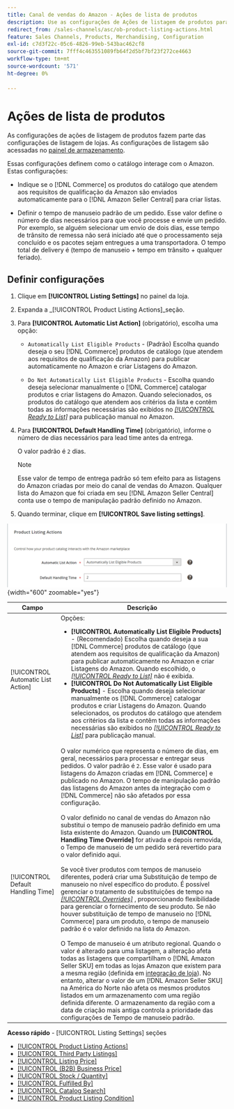 ```yaml
---
title: Canal de vendas do Amazon - Ações de lista de produtos
description: Use as configurações de Ações de listagem de produtos para definir como o catálogo do Commerce interage com o Amazon.
redirect_from: /sales-channels/asc/ob-product-listing-actions.html
feature: Sales Channels, Products, Merchandising, Configuration
exl-id: c7d3f22c-05c6-4826-99eb-543bac462cf8
source-git-commit: 7fff4c463551089fb64f2d5bf7bf23f272ce4663
workflow-type: tm+mt
source-wordcount: '571'
ht-degree: 0%

---
```


# Ações de lista de produtos

As configurações de ações de listagem de produtos fazem parte das configurações de listagem de lojas. As configurações de listagem são acessadas no [painel de armazenamento](./amazon-store-dashboard.md).

Essas configurações definem como o catálogo interage com o Amazon. Estas configurações:

- Indique se o [!DNL Commerce] os produtos do catálogo que atendem aos requisitos de qualificação da Amazon são enviados automaticamente para o [!DNL Amazon Seller Central] para criar listas.

- Definir o tempo de manuseio padrão de um pedido. Esse valor define o número de dias necessários para que você processe e envie um pedido. Por exemplo, se alguém selecionar um envio de dois dias, esse tempo de trânsito de remessa não será iniciado até que o processamento seja concluído e os pacotes sejam entregues a uma transportadora. O tempo total de delivery é (tempo de manuseio + tempo em trânsito + qualquer feriado).

## Definir configurações

1. Clique em **[!UICONTROL Listing Settings]** no painel da loja.

1. Expanda a _[!UICONTROL Product Listing Actions]_seção.

1. Para **[!UICONTROL Automatic List Action]** (obrigatório), escolha uma opção:

   - `Automatically List Eligible Products` - (Padrão) Escolha quando deseja o seu [!DNL Commerce] produtos de catálogo (que atendem aos requisitos de qualificação da Amazon) para publicar automaticamente no Amazon e criar Listagens do Amazon.

   - `Do Not Automatically List Eligible Products` - Escolha quando deseja selecionar manualmente o [!DNL Commerce] catalogar produtos e criar listagens do Amazon. Quando selecionados, os produtos do catálogo que atendem aos critérios da lista e contêm todas as informações necessárias são exibidos no [_[!UICONTROL Ready to List]_](./ready-to-list.md) para publicação manual no Amazon.

1. Para **[!UICONTROL Default Handling Time]** (obrigatório), informe o número de dias necessários para lead time antes da entrega.

   O valor padrão é `2` dias.

   >[!NOTE]
   >
   >Esse valor de tempo de entrega padrão só tem efeito para as listagens do Amazon criadas por meio do canal de vendas do Amazon. Qualquer lista do Amazon que foi criada em seu [!DNL Amazon Seller Central] conta use o tempo de manipulação padrão definido no Amazon.

1. Quando terminar, clique em **[!UICONTROL Save listing settings]**.

![Ações de lista de produtos](assets/amazon-product-listing-actions.png){width="600" zoomable="yes"}

| Campo | Descrição |
|------------------------------------|-----------------------------------------------------------------------------------------------------------------------------------------------------------------------------------------------------------------------------------------------------------------------------------------------------------------------------------------------------------------------------------------------------------------------------------------------------------------------------------------------------------------------------------------------------------------------------------------------------------------------------------------------------------------------------------------------------------------------------------------------------------------------------------------------------------------------------------------------------------------------------------------------------------------------------------------------------------------------------------------------------------------------------------------------------------------------------------------------------------------------------------------------------------------------------------------------------------------------------------------------------------------------------------------------------------------------------------------------------------------------------------------------------------------------------------------------------------------------------------------------------------------------------------------------------------------------------------------------------------------------------------------------------------------------------------------|
| [!UICONTROL Automatic List Action] | Opções:<ul><li>**[!UICONTROL Automatically List Eligible Products]** - (Recomendado) Escolha quando deseja a sua [!DNL Commerce] produtos de catálogo (que atendem aos requisitos de qualificação da Amazon) para publicar automaticamente no Amazon e criar Listagens do Amazon. Quando escolhido, o [_[!UICONTROL Ready to List]_](./ready-to-list.md) não é exibida. </li><li>**[!UICONTROL Do Not Automatically List Eligible Products]** - Escolha quando deseja selecionar manualmente os [!DNL Commerce] catalogar produtos e criar Listagens do Amazon. Quando selecionados, os produtos do catálogo que atendem aos critérios da lista e contêm todas as informações necessárias são exibidos no [_[!UICONTROL Ready to List]_](./ready-to-list.md) para publicação manual.</li></ul> |
| [!UICONTROL Default Handling Time] | O valor numérico que representa o número de dias, em geral, necessários para processar e entregar seus pedidos. O valor padrão é `2`. Esse valor é usado para listagens do Amazon criadas em [!DNL Commerce] e publicado no Amazon. O tempo de manipulação padrão das listagens do Amazon antes da integração com o [!DNL Commerce] não são afetados por essa configuração.<br><br>O valor definido no canal de vendas do Amazon não substitui o tempo de manuseio padrão definido em uma lista existente do Amazon. Quando um **[!UICONTROL Handling Time Override]** for ativada e depois removida, o Tempo de manuseio de um pedido será revertido para o valor definido aqui.<br><br>Se você tiver produtos com tempos de manuseio diferentes, poderá criar uma Substituição de tempo de manuseio no nível específico do produto. É possível gerenciar o tratamento de substituições de tempo na [_[!UICONTROL Overrides]_](./overrides.md) , proporcionando flexibilidade para gerenciar o fornecimento de seu produto. Se não houver substituição de tempo de manuseio no [!DNL Commerce] para um produto, o tempo de manuseio padrão é o valor definido na lista do Amazon.<br><br>O Tempo de manuseio é um atributo regional. Quando o valor é alterado para uma listagem, a alteração afeta todas as listagens que compartilham o [!DNL Amazon Seller SKU] em todas as lojas Amazon que existem para a mesma região (definida em [integração de loja](./store-integration.md)). No entanto, alterar o valor de um [!DNL Amazon Seller SKU] na América do Norte não afeta os mesmos produtos listados em um armazenamento com uma região definida diferente. O armazenamento da região com a data de criação mais antiga controla a prioridade das configurações de Tempo de manuseio padrão. |

**Acesso rápido** - [!UICONTROL Listing Settings] seções

- [[!UICONTROL Product Listing Actions]](./product-listing-actions.md)
- [[!UICONTROL Third Party Listings]](./third-party-listing-settings.md)
- [[!UICONTROL Listing Price]](./listing-price.md)
- [[!UICONTROL (B2B) Business Price]](./business-pricing.md)
- [[!UICONTROL Stock / Quantity]](./stock-quantity.md)
- [[!UICONTROL Fulfilled By]](./fulfilled-by.md)
- [[!UICONTROL Catalog Search]](./catalog-search.md)
- [[!UICONTROL Product Listing Condition]](./product-listing-condition.md)
